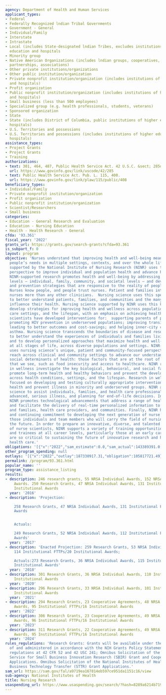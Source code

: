 ```yaml
---
agency: Department of Health and Human Services
applicant_types:
- Federal
- Federally Recognized lndian Tribal Governments
- Government - General
- Individual/Family
- Interstate
- Intrastate
- Local (includes State-designated lndian Tribes, excludes institutions of higher
  education and hospitals
- Minority group
- Native American Organizations (includes lndian groups, cooperatives, corporations,
  partnerships, associations)
- Other private institutions/organizations
- Other public institution/organization
- Private nonprofit institution/organization (includes institutions of higher education
  and hospitals)
- Profit organization
- Public nonprofit institution/organization (includes institutions of higher education
  and hospitals)
- Small business (less than 500 employees)
- Specialized group (e.g. health professionals, students, veterans)
- Sponsored organization
- State
- State (includes District of Columbia, public institutions of higher education and
  hospitals)
- U.S. Territories and possessions
- U.S. Territories and possessions (includes institutions of higher education and
  hospitals)
assistance_types:
- Project Grants
- Project Grants
- Training
authorizations:
- text: 301, 464, 487, Public Health Service Act. 42 U.S.C. &sect; 285q.
  url: https://www.govinfo.gov/link/uscode/42/285
- text: Public Health Service Act. Pub. L. 115, 408.
  url: https://www.govinfo.gov/link/plaw/115/public/408
beneficiary_types:
- Individual/Family
- Private nonprofit institution/organization
- Profit organization
- Public nonprofit institution/organization
- Scientist/Researchers
- Small business
categories:
- Education - General Research and Evaluation
- Education - Nursing Education
- Health - Health Research - General
cfda: '93.361'
fiscal_year: '2022'
grants_url: https://grants.gov/search-grants?cfda=93.361
is_subpart_f: 0
layout: program
objective: 'Nurses understand that improving health and well-being means addressing
  people’s needs in multiple settings, contexts, and over the whole life course. Science
  supported by the National Institute of Nursing Research (NINR) uses this holistic
  perspective to improve individual and population health and advance health equity.
  NINR-supported research promotes health and well-being by addressing needs at multiple
  levels – individual, family, community, and societal levels – and developing treatment
  and prevention strategies that are responsive to the reality of people’s lives.
  Nurses know people, and people trust nurses. Patient and families interact with
  nurses more than any other clinicians.  Nursing science uses this special relationship
  to better understand patients, families, and communities and the many factors that
  influence their health. Nursing science supported by NINR uses this knowledge to
  develop strategies for improving health and wellness across populations, health
  care settings, and the lifespan, with an emphasis on achieving health equity. NINR-supported
  scientists have developed interventions for:  supporting parents of premature infants;
  promoting HIV prevention in underserved populations; improving transitional care
  leading to better outcomes and cost-savings; and helping inner-city children manage
  asthma. Nursing science transcends the boundaries of disease and research disciplines
  to better understand the experiences of individuals and families living with illness
  and to develop personalized approaches that maximize health and well-being for individuals
  at all stages of life, across diverse populations and settings. NINR-supported science
  uses nursing science’s unique, patient and community-focused perspective and wide
  reach across clinical and community settings to advance our understanding of the
  social determinants of health: those factors that are at the root of the inequities
  that we see, such as food insecurity and access to healthcare. NINR research efforts
  in wellness investigate the key biological, behavioral, and social factors that
  promote long-term health and healthy behaviors and prevent the development of illness
  across health conditions, settings, and the lifespan. Research in wellness is also
  focused on developing and testing culturally appropriate interventions to promote
  health and prevent illness in minority and underserved groups. NINR also supports
  science to assist individuals, families, and health care professionals in managing
  advanced, serious illness, and planning for end-of-life decisions. In addition,
  NINR promotes technological advancements that address a range of health care challenges
  and facilitate the delivery of real-time personalized information to individuals
  and families, health care providers, and communities. Finally, NINR has a longstanding
  and continuing commitment to developing the next generation of nurse scientists:
  those individuals and team members who will carry the field of nursing science into
  the future. In order to prepare an innovative, diverse, and talented next generation
  of nurse scientists, NINR supports a variety of training opportunities for scientists
  and trainees at all career levels, particularly those at an early career stage who
  are so critical to sustaining the future of innovative research and high quality
  health care.'
obligations: '[{"x":"2022","sam_estimate":0.0,"sam_actual":143389391.0,"usa_spending_actual":141985093.36},{"x":"2023","sam_estimate":158879153.0,"sam_actual":0.0,"usa_spending_actual":153284561.52},{"x":"2024","sam_estimate":157410535.0,"sam_actual":0.0,"usa_spending_actual":153867444.31}]'
other_program_spending: null
outlays: '[{"x":"2022","outlay":187330917.31,"obligation":105817721.49},{"x":"2023","outlay":80488452.66,"obligation":74506020.16},{"x":"2024","outlay":45324098.95,"obligation":47103847.25}]'
permalink: /program/93.361.html
popular_name: ''
program_type: assistance_listing
results:
- description: 246 research grants, 55 NRSA Individual Awards, 152 NRSA Institutional
    Awards. 250 Research Grants, 47 NRSA Individual Awards, 131 Institutional FTTPs/22
    Institutional Awards
  year: '2016'
- description: 'Projection:

    258 Research Grants, 47 NRSA Individual Awards, 131 Institutional FTTPs/22 Institutional
    Awards


    Actuals:

    249 Research Grants, 52 NRSA Individual Awards, 112 Institutional FTTPs/20 Institutional
    Awards'
  year: '2017'
- description: 'Enacted Projection: 259 Research Grants, 53 NRSA Individual Awards,
    114 Institutional FTTPs/20 Institutional Awards;

    Actuals:273 Research Grants, 36 NRSA Individual Awards, 115 Institutional FTTPs/19
    Institutional Awards'
  year: '2018'
- description: 301 Research Grants, 36 NRSA Individual Awards, 110 Institutional FTTPs/18
    Institutional Awards
  year: '2020'
- description: 296 Research Grants, 33 NRSA Individual Awards, 101 Institutional FTTPs/16
    Institutional Awards
  year: '2021'
- description: 294 Research Grants, 23 Cooperative Agreements, 48 NRSA Individual
    Awards, 95 Institutional FTTPs/16 Institutional Awards
  year: '2022'
- description: 306 Research Grants, 23 Cooperative Agreements, 49 NRSA Individual
    Awards, 96 Institutional FTTPs/16 Institutional Awards
  year: '2023'
- description: 311 Research Grants, 22 Cooperative Agreements, 49 NRSA Individual
    Awards, 95 Institutional FTTPs/16 Institutional Awards
  year: '2024'
rules_regulations: 'Research Grants: Grants will be available under the authority
  of and administered in accordance with the NIH Grants Policy Statement and Federal
  regulations at 42 CFR 52 and 42 USC 241; Omnibus Solicitation of the Public Health
  Service for Small Business Innovation Research (SBIR) Grant and Cooperative Agreement
  Applications. Omnibus Solicitation of the National Institutes of Health for Small
  Business Technology Transfer (STTR) Grant Applications.'
sam_url: https://sam.gov/fal/a9719ea167814eb597ce951da1151c16/view
sub-agency: National Institutes of Health
title: Nursing Research
usaspending_url: https://www.usaspending.gov/search/?hash=8289a6214b71923e2838642d573a1dcc
---
```

